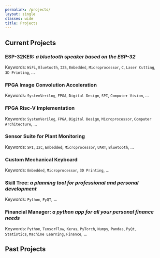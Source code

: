 ```yaml
---
permalink: /projects/
layout: single
classes: wide
title: Projects
---
```


## Current Projects
### ESP-32KER: *a bluetooth speaker based on the ESP-32*
Keywords: `WiFi`, `Bluetooth`, `I2S`, `Embedded`, `Microprocessor`, `C`, `Laser Cutting`, `3D Printing`, ...
### FPGA Image Convolution Acceleration
Keywords: `SystemVerilog`, `FPGA`, `Digital Design`, `SPI`, `Computer Vision`, ...
### FPGA Risc-V Implementation
Keywords: `SystemVerilog`, `FPGA`, `Digital Design`, `Microprocessor`, `Computer Architecture`, ...
### Sensor Suite for Plant Monitoring
Keywords: `SPI`, `I2C`, `Embedded`, `Microprocessor`, `UART`, `Bluetooth`, ...
### Custom Mechanical Keyboard
Keywords: `Embedded`, `Microprocessor`, `3D Printing`, ...
### Skill Tree: *a planning tool for professional and personal development*
Keywords: `Python`, `PyQT`, ...
### Financial Manager: *a python app for all your personal finance needs*
Keywords: `Python`, `TensorFlow`, `Keras`, `PyTorch`, `Numpy`, `Pandas`, `PyQt`, `Statistics`, `Machine Learning`, `Finance`, ...

## Past Projects
